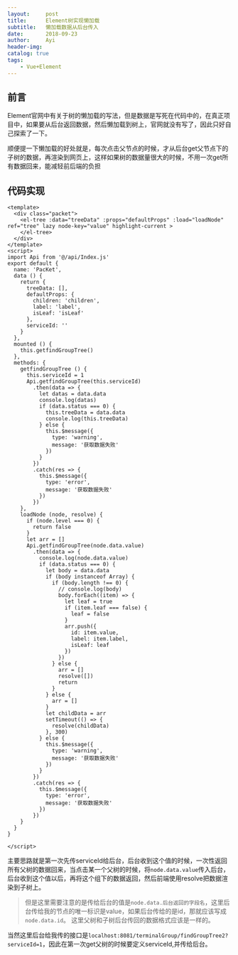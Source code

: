 ```yaml
---
layout:     post
title:      Element树实现懒加载
subtitle:   懒加载数据从后台传入
date:       2018-09-23
author:     Ayi
header-img: 
catalog: true
tags:
    - Vue+Element
---
```


## 前言

Element官网中有关于树的懒加载的写法，但是数据是写死在代码中的，在真正项目中，如果要从后台返回数据，然后懒加载到树上，官网就没有写了，因此只好自己探索了一下。

顺便提一下懒加载的好处就是，每次点击父节点的时候，才从后台get父节点下的子树的数据，再渲染到网页上，这样如果树的数据量很大的时候，不用一次get所有数据回来，能减轻前后端的负担

## 代码实现

```
<template>
  <div class="packet">
    <el-tree :data="treeData" :props="defaultProps" :load="loadNode" ref="tree" lazy node-key="value" highlight-current >
    </el-tree>
  </div>
</template>
<script>
import Api from '@/api/Index.js'
export default {
  name: 'PacKet',
  data () {
    return {
      treeData: [],
      defaultProps: {
        children: 'children',
        label: 'label',
        isLeaf: 'isLeaf'
      },
      serviceId: ''
    }
  },
  mounted () {
    this.getfindGroupTree()
  },
  methods: {
    getfindGroupTree () {
      this.serviceId = 1
      Api.getfindGroupTree(this.serviceId)
        .then(data => {
          let datas = data.data
          console.log(datas)
          if (data.status === 0) {
            this.treeData = data.data
            console.log(this.treeData)
          } else {
            this.$message({
              type: 'warning',
              message: '获取数据失败'
            })
          }
        })
        .catch(res => {
          this.$message({
            type: 'error',
            message: '获取数据失败'
          })
        })
    },
    loadNode (node, resolve) {
      if (node.level === 0) {
        return false
      }
      let arr = []
      Api.getfindGroupTree(node.data.value)
        .then(data => {
          console.log(node.data.value)
          if (data.status === 0) {
            let body = data.data
            if (body instanceof Array) {
              if (body.length !== 0) {
                // console.log(body)
                body.forEach((item) => {
                  let leaf = true
                  if (item.leaf === false) {
                    leaf = false
                  }
                  arr.push({
                    id: item.value,
                    label: item.label,
                    isLeaf: leaf
                  })
                })
              } else {
                arr = []
                resolve([])
                return
              }
            } else {
              arr = []
            }
            let childData = arr
            setTimeout(() => {
              resolve(childData)
            }, 300)
          } else {
            this.$message({
              type: 'warning',
              message: '获取数据失败'
            })
          }
        })
        .catch(res => {
          this.$message({
            type: 'error',
            message: '获取数据失败'
          })
        })
    }
  }
}

</script>
```

主要思路就是第一次先传serviceId给后台，后台收到这个值的时候，一次性返回所有父树的数据回来，当点击某一个父树的时候，将`node.data.value`传入后台，后台收到这个值以后，再将这个组下的数据返回，然后前端使用resolve把数据渲染到子树上。

>但是这里需要注意的是传给后台的值是`node.data.后台返回的字段名`，这里后台传给我的节点的唯一标识是value，如果后台传给的是id，那就应该写成`node.data.id`。
>这里父树和子树后台传回的数据格式应该是一样的。

当然这里后台给我传的接口是`localhost:8081/terminalGroup/findGroupTree2?serviceId=1`，因此在第一次get父树的时候要定义serviceId,并传给后台。